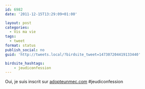 ```yaml
---
id: 6982
date: '2011-12-15T13:29:09+01:00'

layout: post
categories:
  - Vis ma vie
tags:
  - tweet
format: status
publish_social: no
guid: 'http://tweets.local/?birdsite_tweet=147307204419133440'

birdsite_hashtags:
    - jeudiconfession
---
```


Oui, je suis inscrit sur [adopteunmec.com](http://adopteunmec.com) #jeudiconfession